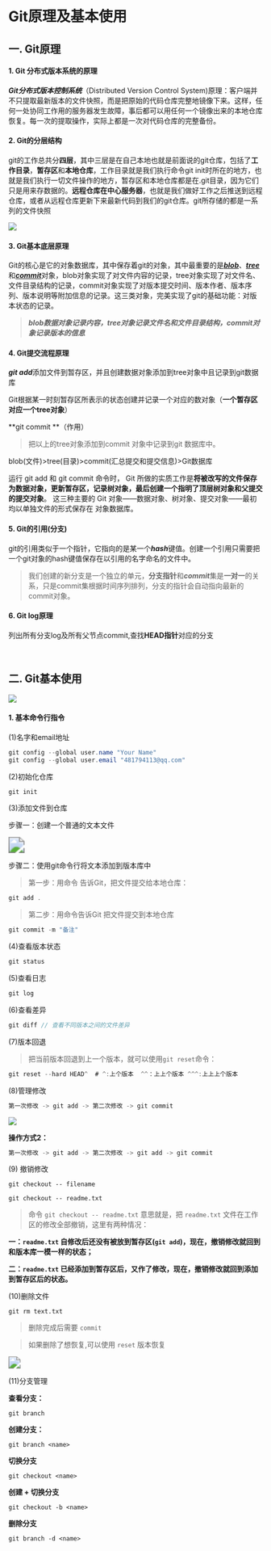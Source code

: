 # Git原理及基本使用   

## 一.  Git原理

#### 1. Git 分布式版本系统的原理

***Git分布式版本控制系统***（Distributed Version Control System)原理：客户端并不只提取最新版本的文件快照，而是把原始的代码仓库完整地镜像下来。这样，任何一处协同工作用的服务器发生故障，事后都可以用任何一个镜像出来的本地仓库恢复。每一次的提取操作，实际上都是一次对代码仓库的完整备份。  

#### 2. Git的分层结构

 git的工作总共分**四层**，其中三层是在自己本地也就是前面说的git仓库，包括了**工作目录**，**暂存区**和**本地仓库**，工作目录就是我们执行命令git init时所在的地方，也就是我们执行一切文件操作的地方，暂存区和本地仓库都是在.git目录，因为它们只是用来存数据的。**远程仓库在中心服务器**，也就是我们做好工作之后推送到远程仓库，或者从远程仓库更新下来最新代码到我们的git仓库。git所存储的都是一系列的文件快照

![](C:\Users\admin\Desktop\Git原理图片\图4.jpg)  

#### 3. Git基本底层原理

Git的核心是它的对象数据库，其中保存着git的对象，其中最重要的是<u>***blob***</u>、<u>***tree***</u>和<u>***commit***</u>对象，blob对象实现了对文件内容的记录，tree对象实现了对文件名、文件目录结构的记录，commit对象实现了对版本提交时间、版本作者、版本序列、版本说明等附加信息的记录。这三类对象，完美实现了git的基础功能：对版本状态的记录。

> ***blob数据对象记录内容，tree对象记录文件名和文件目录结构，commit对象记录版本的信息***              

#### 4. Git提交流程原理

***git add***添加文件到暂存区，并且创建数据对象添加到tree对象中且记录到git数据库      

Git根据某一时刻暂存区所表示的状态创建并记录一个对应的数对象（**一个暂存区对应一个tree对象**）       

**git commit **（作用）

> 把以上的tree对象添加到commit 对象中记录到git 数据库中。

 blob(文件)>tree(目录)>commit(汇总提交和提交信息)>Git数据库

运行 git add 和 git commit 命令时， Git 所做的实质工作是**将被改写的文件保存为数据对象，更新暂存区，记录树对象，最后创建一个指明了顶层树对象和父提交的提交对象**。 这三种主要的 Git 对象——数据对象、树对象、提交对象——最初均以单独文件的形式保存在 对象数据库。      

#### 5. Git的引用(分支)

git的引用类似于一个指针，它指向的是某一个***hash***键值。创建一个引用只需要把一个git对象的hash键值保存在以引用的名字命名的文件中。    

> 我们创建的新分支是一个独立的单元，**分支指针**和***commit***集是**一对一**的关系，只是commit集根据时间序列排列，分支的指针会自动指向最新的commit对象。     

#### 6. Git log原理        

列出所有分支log及所有父节点commit,查找**HEAD指针**对应的分支

​     

## 二. Git基本使用

![](C:\Users\admin\Desktop\Git原理图片\图5.png)

#### 1. 基本命令行指令

(1)名字和email地址

```java
git config --global user.name "Your Name"
git config --global user.email "481794113@qq.com"
```

(2)初始化仓库

```java
git init
```

(3)添加文件到仓库

步骤一：创建一个普通的文本文件

<img src="C:\Users\admin\Desktop\Git原理图片\.git.png" style="zoom:200%;" />

步骤二：使用git命令行将文本添加到版本库中

>第一步：用命令 告诉Git，把文件提交给本地仓库：

```java
git add .
```

> 第二步：用命令告诉Git 把文件提交到本地仓库

```java
git commit -m "备注"
```

(4)查看版本状态

```java
git status
```

(5)查看日志

```java
git log  
```

(6)查看差异

```java
git diff // 查看不同版本之间的文件差异
```

(7)版本回退

> 把当前版本回退到上一个版本，就可以使用`git reset`命令：

```java
git reset --hard HEAD^  # ^:上个版本  ^^：上上个版本 ^^^:上上上个版本
```

(8)管理修改

```java
第一次修改 -> git add -> 第二次修改 -> git commit
```

![](C:\Users\admin\Desktop\Git原理图片\图片.png)



**操作方式2：**

```java
第一次修改 -> git add -> 第二次修改 -> git add -> git commit
```

(9) 撤销修改

```
git checkout -- filename 

git checkout -- readme.txt
```

> 命令 `git checkout -- readme.txt` 意思就是，把 `readme.txt` 文件在工作区的修改全部撤销，这里有两种情况：

**一：`readme.txt` 自修改后还没有被放到暂存区(`git add`)，现在，撤销修改就回到和版本库一模一样的状态；**

**二：`readme.txt` 已经添加到暂存区后，又作了修改，现在，撤销修改就回到添加到暂存区后的状态。**

(10)删除文件

```
git rm text.txt
```

> 删除完成后需要 `commit`

> 如果删除了想恢复,可以使用 `reset` 版本恢复

<img src="C:\Users\admin\Desktop\Git原理图片\图片2.png" style="zoom:150%;" />

(11)分支管理

**查看分支：**

```
git branch
```

**创建分支：**

```
git branch <name>
```

**切换分支**

```
git checkout <name>
```

**创建 + 切换分支**

```
git checkout -b <name>
```

**删除分支**

```
git branch -d <name>
```










